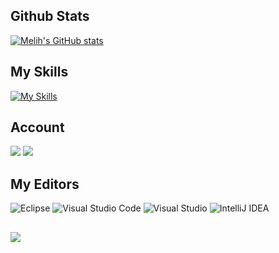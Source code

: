 ## Github Stats

[![Melih's GitHub stats](https://github-readme-stats.vercel.app/api?username=EEcemAydin&show_icons=true&theme=aura#gh-dark-mode-only)](https://github.com/melih-akman)



## My Skills

[![My Skills](https://skillicons.dev/icons?i=gcp,cs,c,java,py,arduino)](https://github.com/EEcemAydin)

## Account
 
[![](https://img.shields.io/badge/LinkedIn-0077B5?style=for-the-badge&logo=linkedin&logoColor=white)](https://www.linkedin.com/in/eli%CC%87fecemaydi%CC%87n/)
[![](https://img.shields.io/badge/-Hackerrank-2EC866?style=for-the-badge&logo=HackerRank&logoColor=white)]()

## My Editors 

![Eclipse](https://img.shields.io/badge/Eclipse-FE7A16.svg?style=for-the-badge&logo=Eclipse&logoColor=white)
![Visual Studio Code](https://img.shields.io/badge/Visual%20Studio%20Code-0078d7.svg?style=for-the-badge&logo=visual-studio-code&logoColor=white)
![Visual Studio](https://img.shields.io/badge/Visual%20Studio-5C2D91.svg?style=for-the-badge&logo=visual-studio&logoColor=white)
![IntelliJ IDEA](https://img.shields.io/badge/IntelliJIDEA-000000.svg?style=for-the-badge&logo=intellij-idea&logoColor=white)

##

[![](https://visitcount.itsvg.in/api?id=EEcemAydin&label=Profile%20Views&icon=5&pretty=true)](https://github.com/EEcemAydin)


